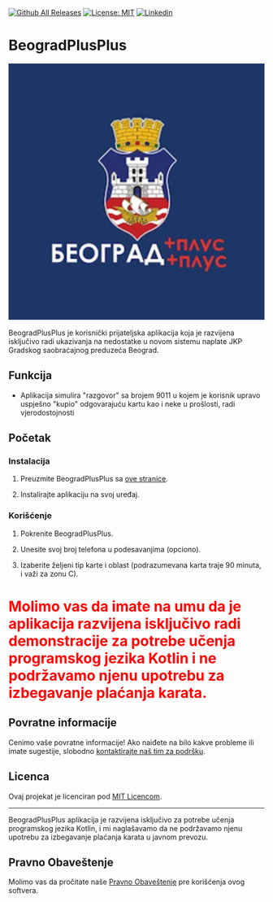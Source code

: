 [![Github All Releases](https://img.shields.io/github/downloads/stcksmsh/BeogradPlusPlus/total.svg?style=for-the-badge)](https://github.com/stcksmsh/BeogradPlusPlus/releases)     [![License: MIT](https://img.shields.io/badge/License-MIT-green.svg?style=for-the-badge)](https://opensource.org/licenses/MIT)     [![Linkedin](https://img.shields.io/badge/Linkedin-Kosta_Vukicevic-blue.svg?style=for-the-badge)](
https://www.linkedin.com/in/kostavukicevic)

# BeogradPlusPlus

![BeogradPlusPlus ikonica](app/src/main/ic_launcher-playstore.png)

BeogradPlusPlus je korisnički prijateljska aplikacija koja je razvijena isključivo radi ukazivanja na nedostatke u novom sistemu naplate JKP Gradskog saobraćajnog preduzeća Beograd.

## Funkcija

- Aplikacija simulira "razgovor" sa brojem 9011 u kojem je korisnik upravo uspješno "kupio" odgovarajuću kartu kao i neke u prošlosti, radi vjerodostojnosti

## Početak

### Instalacija

1. Preuzmite BeogradPlusPlus sa [ove stranice](github.com/stcksmsh/BeogradPlusPlus).

2. Instalirajte aplikaciju na svoj uređaj.

### Korišćenje

1. Pokrenite BeogradPlusPlus.

2. Unesite svoj broj telefona u podesavanjima (opciono).

3. Izaberite željeni tip karte i oblast (podrazumevana karta traje 90 minuta, i važi za zonu C).

# <span style="color: red;">Molimo vas da imate na umu da je aplikacija razvijena isključivo radi demonstracije  za potrebe učenja programskog jezika Kotlin i ne podržavamo njenu upotrebu za izbegavanje plaćanja karata.</span>

## Povratne informacije

Cenimo vaše povratne informacije! Ako naiđete na bilo kakve probleme ili imate sugestije, slobodno [kontaktirajte naš tim za podršku](mailto:support@beogradplusplus.com).

## Licenca

Ovaj projekat je licenciran pod [MIT Licencom](LICENSE).

---

BeogradPlusPlus aplikacija je razvijena isključivo za potrebe učenja programskog jezika Kotlin, i mi naglašavamo da ne podržavamo njenu upotrebu za izbegavanje plaćanja karata u javnom prevozu.
## Pravno Obaveštenje

Molimo vas da pročitate naše [Pravno Obaveštenje](LEGAL_NOTICE.md) pre korišćenja ovog softvera.
